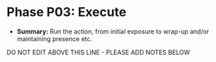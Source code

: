 # Phase P03: Execute

* **Summary:** Run the action, from initial exposure to wrap-up and/or maintaining presence etc.

DO NOT EDIT ABOVE THIS LINE - PLEASE ADD NOTES BELOW